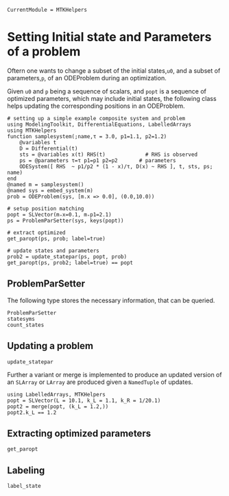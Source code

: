```@meta
CurrentModule = MTKHelpers
```

# Setting Initial state and Parameters of a problem

Oftern one wants to change a subset of the initial
states,`u0`, and a subset of parameters,`p`, of an ODEProblem during an optimization.

Given `u0` and `p` being a sequence of scalars, 
and `popt` is a sequence of optimized parameters, which may include initial states,
the following class helps updating the corresponding positions in 
an ODEProblem.

```@example doc
# setting up a simple example composite system and problem
using ModelingToolkit, DifferentialEquations, LabelledArrays
using MTKHelpers
function samplesystem(;name,τ = 3.0, p1=1.1, p2=1.2) 
    @variables t 
    D = Differential(t) 
    sts = @variables x(t) RHS(t)             # RHS is observed
    ps = @parameters τ=τ p1=p1 p2=p2       # parameters
    ODESystem([ RHS  ~ p1/p2 * (1 - x)/τ, D(x) ~ RHS ], t, sts, ps; name)
end                     
@named m = samplesystem()
@named sys = embed_system(m)
prob = ODEProblem(sys, [m.x => 0.0], (0.0,10.0))

# setup position matching
popt = SLVector(m₊x=0.1, m₊p1=2.1)
ps = ProblemParSetter(sys, keys(popt))

# extract optimized 
get_paropt(ps, prob; label=true)

# update states and parameters
prob2 = update_statepar(ps, popt, prob)
get_paropt(ps, prob2; label=true) == popt
```

## ProblemParSetter

The following type stores the necessary information, that can be queried.
```@docs
ProblemParSetter
statesyms
count_states
```

## Updating a problem 
```@docs
update_statepar
```

Further a variant or merge is implemented to produce an updated
version of an `SLArray` or `LArray` are produced given a `NamedTuple` of updates.

```@example 
using LabelledArrays, MTKHelpers
popt = SLVector(L = 10.1, k_L = 1.1, k_R = 1/20.1)
popt2 = merge(popt, (k_L = 1.2,))
popt2.k_L == 1.2
```

## Extracting optimized parameters
```@docs
get_paropt
```

## Labeling 
```@docs
label_state
```







